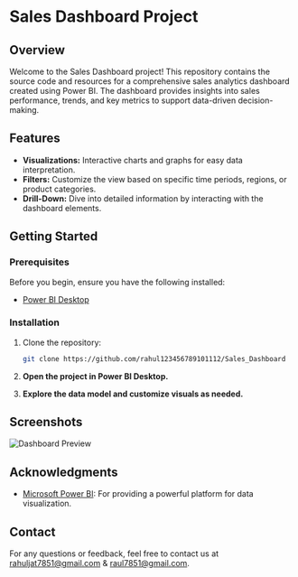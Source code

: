 # Sales Dashboard Project

## Overview

Welcome to the Sales Dashboard project! This repository contains the source code and resources for a comprehensive sales analytics dashboard created using Power BI. The dashboard provides insights into sales performance, trends, and key metrics to support data-driven decision-making.

## Features

- **Visualizations:** Interactive charts and graphs for easy data interpretation.
- **Filters:** Customize the view based on specific time periods, regions, or product categories.
- **Drill-Down:** Dive into detailed information by interacting with the dashboard elements.

## Getting Started

### Prerequisites

Before you begin, ensure you have the following installed:

- [Power BI Desktop](https://powerbi.microsoft.com/desktop/)

### Installation

1. Clone the repository:

   ```bash
   git clone https://github.com/rahul123456789101112/Sales_Dashboard
2. **Open the project in Power BI Desktop.**
3. **Explore the data model and customize visuals as needed.**

## Screenshots

![Dashboard Preview](https://github.com/rahul123456789101112/Sales_Dashboard/blob/main/Screenshot.png)


## Acknowledgments

- [Microsoft Power BI](https://powerbi.microsoft.com/): For providing a powerful platform for data visualization.

## Contact

For any questions or feedback, feel free to contact us at rahuljat7851@gmail.com & raul7851@gmail.com.
